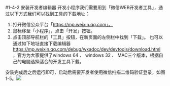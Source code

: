 #1-4-2 安装开发者编辑器
开发小程序我们需要用到「微信WEB开发者工具」，通过以下方式我们可以找到工具的下载地址：
1. 打开微信公众平台「https://mp.weixin.qq.com」。
2. 鼠标移至「小程序」，点击「开发」按钮。
3. 点击顶部导航栏的「工具」按钮，在新页面的左侧栏中找到「下载」。
也可以通过如下地址直接下载编辑器 https://mp.weixin.qq.com/debug/wxadoc/dev/devtools/download.html ，官方为大家提供了windows 64 、 windows 32 、 MAC三个版本，根据自己的电脑选择适合的开发工具下载。

安装完成后之后运行即可，启动后需要开发者使用微信扫描二维码验证登录，如图1-5。![](/assets/图1-5.png)